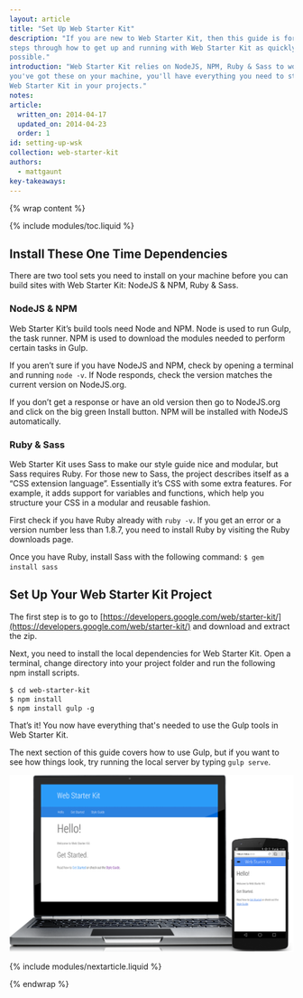 ```yaml
---
layout: article
title: "Set Up Web Starter Kit"
description: "If you are new to Web Starter Kit, then this guide is for you. It
steps through how to get up and running with Web Starter Kit as quickly as
possible."
introduction: "Web Starter Kit relies on NodeJS, NPM, Ruby & Sass to work, once
you've got these on your machine, you'll have everything you need to start using
Web Starter Kit in your projects."
notes:
article:
  written_on: 2014-04-17
  updated_on: 2014-04-23
  order: 1
id: setting-up-wsk
collection: web-starter-kit
authors:
  - mattgaunt
key-takeaways:
---
```


{% wrap content %}

{% include modules/toc.liquid %}

## Install These One Time Dependencies

There are two tool sets you need to install on your machine before you can build
sites with Web Starter Kit: NodeJS & NPM, Ruby & Sass.

### NodeJS & NPM

Web Starter Kit’s build tools need Node and NPM. Node is used to run Gulp, the
task runner. NPM is used to download the modules needed to perform certain tasks
in Gulp.

If you aren’t sure if you have NodeJS and NPM, check by opening a terminal and
running `node -v`. If Node responds, check the version matches the current version
on NodeJS.org.

If you don’t get a response or have an old version then go to NodeJS.org and
click on the big green Install button. NPM will be installed with NodeJS
automatically.

### Ruby & Sass

Web Starter Kit uses Sass to make our style guide nice and modular, but Sass
requires Ruby. For those new to Sass, the project describes itself as a “CSS
extension language”. Essentially it’s CSS with some extra features. For example,
it adds support for variables and functions, which help you structure your CSS
in a modular and reusable fashion.

First check if you have Ruby already with `ruby -v`. If you get an error or a
version number less than 1.8.7, you need to install Ruby by visiting the Ruby
downloads page.

Once you have Ruby, install Sass with the following command:
`$ gem install sass`

## Set Up Your Web Starter Kit Project

The first step is to go to [https://developers.google.com/web/starter-kit/](https://developers.google.com/web/starter-kit/)
and download and extract the zip.

Next, you need to install the local dependencies for Web Starter Kit. Open a
terminal, change directory into your project folder and run the following npm
install scripts.

    $ cd web-starter-kit
    $ npm install
    $ npm install gulp -g

That’s it! You now have everything that's needed to use the Gulp tools in Web Starter
Kit.

The next section of this guide covers how to use Gulp, but if you want to see
how things look, try running the local server by typing `gulp serve`.

<img src="images/wsk-on-pixel-n5.png">

{% include modules/nextarticle.liquid %}

{% endwrap %}
